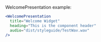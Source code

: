 WelcomePresentation example:

```jsx
<WelcomePresentation
  title="Welcome Widget"
  heading="This is the component header"
  audio="dist/styleguide/TestWav.wav"
/>
```
